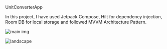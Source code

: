 UnitConverterApp

In this project, I have used Jetpack Compose, Hilt for dependency injection, Room DB for local storage and followed MVVM Architecture Pattern.

![main img](https://user-images.githubusercontent.com/101017069/211232728-0630f7ef-9758-475f-8dec-bf2511d79b2e.PNG)

![landscape](https://user-images.githubusercontent.com/101017069/211232730-301c8c1d-1d5d-4e25-9b19-22335f9e1579.PNG)

